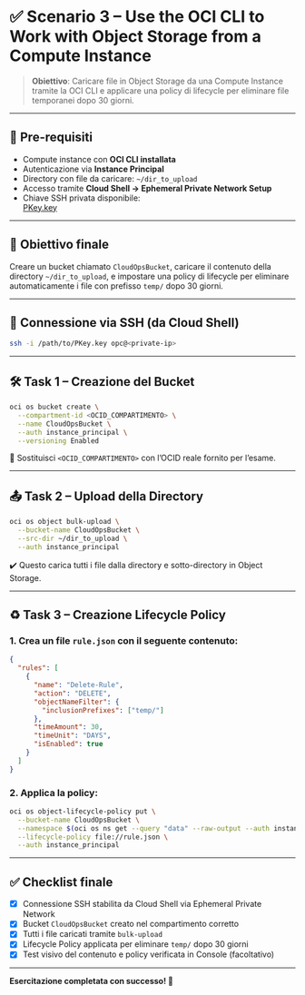 # ✅ Scenario 3 – Use the OCI CLI to Work with Object Storage from a Compute Instance

> **Obiettivo**: Caricare file in Object Storage da una Compute Instance tramite la OCI CLI e applicare una policy di lifecycle per eliminare file temporanei dopo 30 giorni.

---

## 🧩 Pre-requisiti

- Compute instance con **OCI CLI installata**
- Autenticazione via **Instance Principal**
- Directory con file da caricare: `~/dir_to_upload`
- Accesso tramite **Cloud Shell → Ephemeral Private Network Setup**
- Chiave SSH privata disponibile:  
  [PKey.key](https://objectstorage.us-ashburn-1.oraclecloud.com/n/tenancyname/b/PBT_Storage/o/PKey.key)

---

## 🧠 Obiettivo finale

Creare un bucket chiamato `CloudOpsBucket`, caricare il contenuto della directory `~/dir_to_upload`, e impostare una policy di lifecycle per eliminare automaticamente i file con prefisso `temp/` dopo 30 giorni.

---

## 🔐 Connessione via SSH (da Cloud Shell)

```bash
ssh -i /path/to/PKey.key opc@<private-ip>
```

---

## 🛠️ Task 1 – Creazione del Bucket

```bash
oci os bucket create \
  --compartment-id <OCID_COMPARTIMENTO> \
  --name CloudOpsBucket \
  --auth instance_principal \
  --versioning Enabled
```

📌 Sostituisci `<OCID_COMPARTIMENTO>` con l’OCID reale fornito per l’esame.

---

## 📤 Task 2 – Upload della Directory

```bash
oci os object bulk-upload \
  --bucket-name CloudOpsBucket \
  --src-dir ~/dir_to_upload \
  --auth instance_principal
```

✔️ Questo carica tutti i file dalla directory e sotto-directory in Object Storage.

---

## ♻️ Task 3 – Creazione Lifecycle Policy

### 1. Crea un file `rule.json` con il seguente contenuto:

```json
{
  "rules": [
    {
      "name": "Delete-Rule",
      "action": "DELETE",
      "objectNameFilter": {
        "inclusionPrefixes": ["temp/"]
      },
      "timeAmount": 30,
      "timeUnit": "DAYS",
      "isEnabled": true
    }
  ]
}
```

### 2. Applica la policy:

```bash
oci os object-lifecycle-policy put \
  --bucket-name CloudOpsBucket \
  --namespace $(oci os ns get --query "data" --raw-output --auth instance_principal) \
  --lifecycle-policy file://rule.json \
  --auth instance_principal
```

---

## ✅ Checklist finale

- [x] Connessione SSH stabilita da Cloud Shell via Ephemeral Private Network
- [x] Bucket `CloudOpsBucket` creato nel compartimento corretto
- [x] Tutti i file caricati tramite `bulk-upload`
- [x] Lifecycle Policy applicata per eliminare `temp/` dopo 30 giorni
- [x] Test visivo del contenuto e policy verificata in Console (facoltativo)

---

**Esercitazione completata con successo! 🚀**

